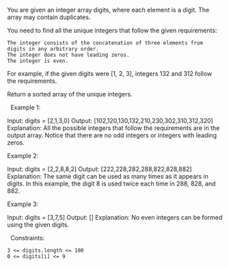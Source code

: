 You are given an integer array digits, where each element is a digit. The array may contain duplicates.

You need to find all the unique integers that follow the given requirements:


	The integer consists of the concatenation of three elements from digits in any arbitrary order.
	The integer does not have leading zeros.
	The integer is even.


For example, if the given digits were [1, 2, 3], integers 132 and 312 follow the requirements.

Return a sorted array of the unique integers.

 
Example 1:

Input: digits = [2,1,3,0]
Output: [102,120,130,132,210,230,302,310,312,320]
Explanation: All the possible integers that follow the requirements are in the output array. 
Notice that there are no odd integers or integers with leading zeros.


Example 2:

Input: digits = [2,2,8,8,2]
Output: [222,228,282,288,822,828,882]
Explanation: The same digit can be used as many times as it appears in digits. 
In this example, the digit 8 is used twice each time in 288, 828, and 882. 


Example 3:

Input: digits = [3,7,5]
Output: []
Explanation: No even integers can be formed using the given digits.


 
Constraints:


	3 <= digits.length <= 100
	0 <= digits[i] <= 9


